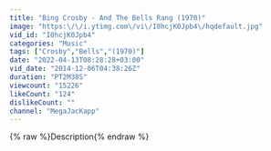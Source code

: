 ```yaml
---
title: "Bing Crosby - And The Bells Rang (1970)"
image: "https:\/\/i.ytimg.com\/vi\/I0hcjK0Jpb4\/hqdefault.jpg"
vid_id: "I0hcjK0Jpb4"
categories: "Music"
tags: ["Crosby","Bells","(1970)"]
date: "2022-04-13T08:28:28+03:00"
vid_date: "2014-12-06T04:38:26Z"
duration: "PT2M38S"
viewcount: "15226"
likeCount: "124"
dislikeCount: ""
channel: "MegaJacKapp"
---
```

{% raw %}Description{% endraw %}
